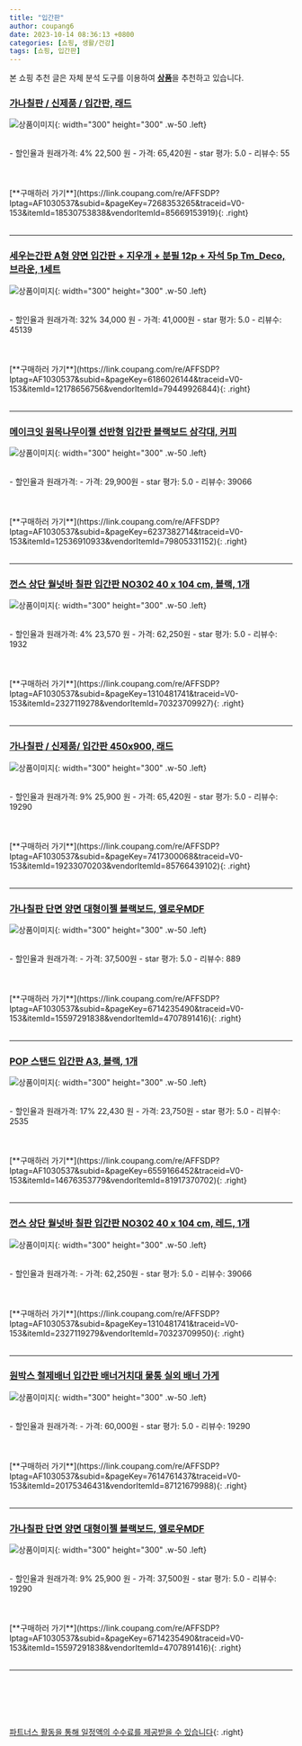 ```yaml
---
title: "입간판"
author: coupang6
date: 2023-10-14 08:36:13 +0800
categories: [쇼핑, 생활/건강]
tags: [쇼핑, 입간판]
---
```


본 쇼핑 추천 글은 자체 분석 도구를 이용하여 [**상품**](https://link.coupang.com/a/bao1ui)을 추천하고 있습니다.

### [가나칠판 / 신제품 / 입간판, 래드](https://link.coupang.com/re/AFFSDP?lptag=AF1030537&subid=&pageKey=7268353265&traceid=V0-153&itemId=18530753838&vendorItemId=85669153919)

![상품이미지](https://thumbnail10.coupangcdn.com/thumbnails/remote/230x230ex/image/vendor_inventory/3bdd/9bd29977e7d89f1240f386101391bb130930ee99a32c8f209c4646325e35.jpg){: width="300" height="300" .w-50 .left}


<br>
- 할인율과 원래가격: 4%  22,500   원
- 가격: 65,420원
- star 평가: 5.0
- 리뷰수: 55
<br>
<br>
<br>
<br>
[**구매하러 가기**](https://link.coupang.com/re/AFFSDP?lptag=AF1030537&subid=&pageKey=7268353265&traceid=V0-153&itemId=18530753838&vendorItemId=85669153919){: .right}
<br>
<br>

---

### [세우는간판 A형 양면 입간판 + 지우개 + 분필 12p + 자석 5p Tm_Deco, 브라운, 1세트](https://link.coupang.com/re/AFFSDP?lptag=AF1030537&subid=&pageKey=6186026144&traceid=V0-153&itemId=12178656756&vendorItemId=79449926844)

![상품이미지](https://thumbnail7.coupangcdn.com/thumbnails/remote/230x230ex/image/retail/images/2021/11/17/15/6/9a6bcd6e-502f-45bd-9522-7a7790f6dd43.jpg){: width="300" height="300" .w-50 .left}


<br>
- 할인율과 원래가격: 32%  34,000   원
- 가격: 41,000원
- star 평가: 5.0
- 리뷰수: 45139
<br>
<br>
<br>
<br>
[**구매하러 가기**](https://link.coupang.com/re/AFFSDP?lptag=AF1030537&subid=&pageKey=6186026144&traceid=V0-153&itemId=12178656756&vendorItemId=79449926844){: .right}
<br>
<br>

---

### [메이크잇 원목나무이젤 선반형 입간판 블랙보드 삼각대, 커피](https://link.coupang.com/re/AFFSDP?lptag=AF1030537&subid=&pageKey=6237382714&traceid=V0-153&itemId=12536910933&vendorItemId=79805331152)

![상품이미지](https://thumbnail8.coupangcdn.com/thumbnails/remote/230x230ex/image/vendor_inventory/3c94/5176dd0037597dfc9bfee76ed699cc0ff6c86bcab6f0fc162c242252e182.jpg){: width="300" height="300" .w-50 .left}


<br>
- 할인율과 원래가격: 
- 가격: 29,900원
- star 평가: 5.0
- 리뷰수: 39066
<br>
<br>
<br>
<br>
[**구매하러 가기**](https://link.coupang.com/re/AFFSDP?lptag=AF1030537&subid=&pageKey=6237382714&traceid=V0-153&itemId=12536910933&vendorItemId=79805331152){: .right}
<br>
<br>

---

### [껀스 상단 월넛바 칠판 입간판 NO302 40 x 104 cm, 블랙, 1개](https://link.coupang.com/re/AFFSDP?lptag=AF1030537&subid=&pageKey=1310481741&traceid=V0-153&itemId=2327119278&vendorItemId=70323709927)

![상품이미지](https://thumbnail6.coupangcdn.com/thumbnails/remote/230x230ex/image/retail/images/2020/03/02/16/5/f024399a-f953-4c37-a950-3654ec6bc28d.jpg){: width="300" height="300" .w-50 .left}


<br>
- 할인율과 원래가격: 4%  23,570   원
- 가격: 62,250원
- star 평가: 5.0
- 리뷰수: 1932
<br>
<br>
<br>
<br>
[**구매하러 가기**](https://link.coupang.com/re/AFFSDP?lptag=AF1030537&subid=&pageKey=1310481741&traceid=V0-153&itemId=2327119278&vendorItemId=70323709927){: .right}
<br>
<br>

---

### [가나칠판 / 신제품/ 입간판 450x900, 래드](https://link.coupang.com/re/AFFSDP?lptag=AF1030537&subid=&pageKey=7417300068&traceid=V0-153&itemId=19233070203&vendorItemId=85766439102)

![상품이미지](https://thumbnail10.coupangcdn.com/thumbnails/remote/230x230ex/image/vendor_inventory/872b/259135a94b9529f1afe9025f5e344ba0adc414de2d4cd07a191afcee7164.jpg){: width="300" height="300" .w-50 .left}


<br>
- 할인율과 원래가격: 9%  25,900   원
- 가격: 65,420원
- star 평가: 5.0
- 리뷰수: 19290
<br>
<br>
<br>
<br>
[**구매하러 가기**](https://link.coupang.com/re/AFFSDP?lptag=AF1030537&subid=&pageKey=7417300068&traceid=V0-153&itemId=19233070203&vendorItemId=85766439102){: .right}
<br>
<br>

---

### [가나칠판 단면 양면 대형이젤 블랙보드, 엘로우MDF](https://link.coupang.com/re/AFFSDP?lptag=AF1030537&subid=&pageKey=6714235490&traceid=V0-153&itemId=15597291838&vendorItemId=4707891416)

![상품이미지](https://thumbnail7.coupangcdn.com/thumbnails/remote/230x230ex/image/vendor_inventory/553b/af8386cd777ada0b1116b6dea4526159b96a861a773915360f62a09c542f.jpg){: width="300" height="300" .w-50 .left}


<br>
- 할인율과 원래가격: 
- 가격: 37,500원
- star 평가: 5.0
- 리뷰수: 889
<br>
<br>
<br>
<br>
[**구매하러 가기**](https://link.coupang.com/re/AFFSDP?lptag=AF1030537&subid=&pageKey=6714235490&traceid=V0-153&itemId=15597291838&vendorItemId=4707891416){: .right}
<br>
<br>

---

### [POP 스탠드 입간판 A3, 블랙, 1개](https://link.coupang.com/re/AFFSDP?lptag=AF1030537&subid=&pageKey=6559166452&traceid=V0-153&itemId=14676353779&vendorItemId=81917370702)

![상품이미지](https://thumbnail7.coupangcdn.com/thumbnails/remote/230x230ex/image/retail/images/2714142656612811-fdb6188b-70dc-424a-beb5-9bd02b74eabe.jpg){: width="300" height="300" .w-50 .left}


<br>
- 할인율과 원래가격: 17%  22,430   원
- 가격: 23,750원
- star 평가: 5.0
- 리뷰수: 2535
<br>
<br>
<br>
<br>
[**구매하러 가기**](https://link.coupang.com/re/AFFSDP?lptag=AF1030537&subid=&pageKey=6559166452&traceid=V0-153&itemId=14676353779&vendorItemId=81917370702){: .right}
<br>
<br>

---

### [껀스 상단 월넛바 칠판 입간판 NO302 40 x 104 cm, 레드, 1개](https://link.coupang.com/re/AFFSDP?lptag=AF1030537&subid=&pageKey=1310481741&traceid=V0-153&itemId=2327119279&vendorItemId=70323709950)

![상품이미지](https://thumbnail7.coupangcdn.com/thumbnails/remote/230x230ex/image/retail/images/2020/03/02/16/2/b6734340-01ea-40cb-b156-203365d9affa.jpg){: width="300" height="300" .w-50 .left}


<br>
- 할인율과 원래가격: 
- 가격: 62,250원
- star 평가: 5.0
- 리뷰수: 39066
<br>
<br>
<br>
<br>
[**구매하러 가기**](https://link.coupang.com/re/AFFSDP?lptag=AF1030537&subid=&pageKey=1310481741&traceid=V0-153&itemId=2327119279&vendorItemId=70323709950){: .right}
<br>
<br>

---

### [원박스 철제배너 입간판 배너거치대 물통 실외 배너 가게](https://link.coupang.com/re/AFFSDP?lptag=AF1030537&subid=&pageKey=7614761437&traceid=V0-153&itemId=20175346431&vendorItemId=87121679988)

![상품이미지](https://thumbnail6.coupangcdn.com/thumbnails/remote/230x230ex/image/vendor_inventory/a9cd/33718d4d5b0be1d5362c2474d87885b7e73a73de019b26c6fda4824b8a4a.png){: width="300" height="300" .w-50 .left}


<br>
- 할인율과 원래가격: 
- 가격: 60,000원
- star 평가: 5.0
- 리뷰수: 19290
<br>
<br>
<br>
<br>
[**구매하러 가기**](https://link.coupang.com/re/AFFSDP?lptag=AF1030537&subid=&pageKey=7614761437&traceid=V0-153&itemId=20175346431&vendorItemId=87121679988){: .right}
<br>
<br>

---

### [가나칠판 단면 양면 대형이젤 블랙보드, 엘로우MDF](https://link.coupang.com/re/AFFSDP?lptag=AF1030537&subid=&pageKey=6714235490&traceid=V0-153&itemId=15597291838&vendorItemId=4707891416)

![상품이미지](https://thumbnail7.coupangcdn.com/thumbnails/remote/230x230ex/image/vendor_inventory/553b/af8386cd777ada0b1116b6dea4526159b96a861a773915360f62a09c542f.jpg){: width="300" height="300" .w-50 .left}


<br>
- 할인율과 원래가격: 9%  25,900   원
- 가격: 37,500원
- star 평가: 5.0
- 리뷰수: 19290
<br>
<br>
<br>
<br>
[**구매하러 가기**](https://link.coupang.com/re/AFFSDP?lptag=AF1030537&subid=&pageKey=6714235490&traceid=V0-153&itemId=15597291838&vendorItemId=4707891416){: .right}
<br>
<br>

---
<br><br><br><br><br> [파트너스 활동을 통해 일정액의 수수료를 제공받을 수 있습니다](https://link.coupang.com/a/bao1ui){: .right}